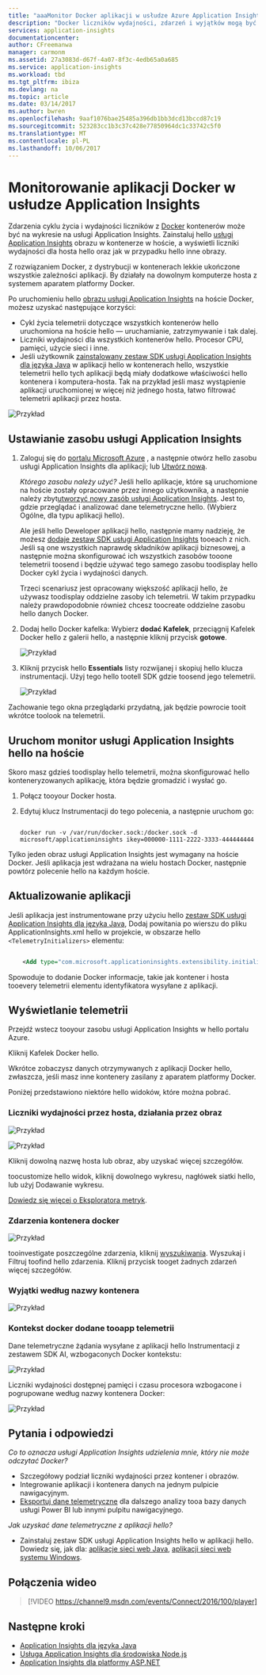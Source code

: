 ```yaml
---
title: "aaaMonitor Docker aplikacji w usłudze Azure Application Insights | Dokumentacja firmy Microsoft"
description: "Docker liczników wydajności, zdarzeń i wyjątków mogą być wyświetlane w usłudze Application Insights wraz z telemetrii hello z aplikacji hello konteneryzowanych."
services: application-insights
documentationcenter: 
author: CFreemanwa
manager: carmonm
ms.assetid: 27a3083d-d67f-4a07-8f3c-4edb65a0a685
ms.service: application-insights
ms.workload: tbd
ms.tgt_pltfrm: ibiza
ms.devlang: na
ms.topic: article
ms.date: 03/14/2017
ms.author: bwren
ms.openlocfilehash: 9aaf1076bae25485a396db1bb3dcd13bccd87c19
ms.sourcegitcommit: 523283cc1b3c37c428e77850964dc1c33742c5f0
ms.translationtype: MT
ms.contentlocale: pl-PL
ms.lasthandoff: 10/06/2017
---
```

# <a name="monitor-docker-applications-in-application-insights"></a>Monitorowanie aplikacji Docker w usłudze Application Insights
Zdarzenia cyklu życia i wydajności liczników z [Docker](https://www.docker.com/) kontenerów może być na wykresie na usługi Application Insights. Zainstaluj hello [usługi Application Insights](app-insights-overview.md) obrazu w kontenerze w hoście, a wyświetli liczniki wydajności dla hosta hello oraz jak w przypadku hello inne obrazy.

Z rozwiązaniem Docker, z dystrybucji w kontenerach lekkie ukończone wszystkie zależności aplikacji. By działały na dowolnym komputerze hosta z systemem aparatem platformy Docker.

Po uruchomieniu hello [obrazu usługi Application Insights](https://hub.docker.com/r/microsoft/applicationinsights/) na hoście Docker, możesz uzyskać następujące korzyści:

* Cykl życia telemetrii dotyczące wszystkich kontenerów hello uruchomiona na hoście hello — uruchamianie, zatrzymywanie i tak dalej.
* Liczniki wydajności dla wszystkich kontenerów hello. Procesor CPU, pamięci, użycie sieci i inne.
* Jeśli użytkownik [zainstalowany zestaw SDK usługi Application Insights dla języka Java](app-insights-java-live.md) w aplikacji hello w kontenerach hello, wszystkie telemetrii hello tych aplikacji będą miały dodatkowe właściwości hello kontenera i komputera-hosta. Tak na przykład jeśli masz wystąpienie aplikacji uruchomionej w więcej niż jednego hosta, łatwo filtrować telemetrii aplikacji przez hosta.

![Przykład](./media/app-insights-docker/00.png)

## <a name="set-up-your-application-insights-resource"></a>Ustawianie zasobu usługi Application Insights
1. Zaloguj się do [portalu Microsoft Azure](https://azure.com) , a następnie otwórz hello zasobu usługi Application Insights dla aplikacji; lub [Utwórz nową](app-insights-create-new-resource.md). 
   
    *Którego zasobu należy użyć?* Jeśli hello aplikacje, które są uruchomione na hoście zostały opracowane przez innego użytkownika, a następnie należy zbyt[utworzyć nowy zasób usługi Application Insights](app-insights-create-new-resource.md). Jest to, gdzie przeglądać i analizować dane telemetryczne hello. (Wybierz Ogólne, dla typu aplikacji hello).
   
    Ale jeśli hello Deweloper aplikacji hello, następnie mamy nadzieję, że możesz [dodaje zestaw SDK usługi Application Insights](app-insights-java-live.md) tooeach z nich. Jeśli są one wszystkich naprawdę składników aplikacji biznesowej, a następnie można skonfigurować ich wszystkich zasobów tooone telemetrii toosend i będzie używać tego samego zasobu toodisplay hello Docker cykl życia i wydajności danych. 
   
    Trzeci scenariusz jest opracowany większość aplikacji hello, że używasz toodisplay oddzielne zasoby ich telemetrii. W takim przypadku należy prawdopodobnie również chcesz toocreate oddzielne zasobu hello danych Docker. 
2. Dodaj hello Docker kafelka: Wybierz **dodać Kafelek**, przeciągnij Kafelek Docker hello z galerii hello, a następnie kliknij przycisk **gotowe**. 
   
    ![Przykład](./media/app-insights-docker/03.png)
3. Kliknij przycisk hello **Essentials** listy rozwijanej i skopiuj hello klucza instrumentacji. Użyj tego hello tootell SDK gdzie toosend jego telemetrii.

    ![Przykład](./media/app-insights-docker/02-props.png)

Zachowanie tego okna przeglądarki przydatną, jak będzie powrocie tooit wkrótce toolook na telemetrii.

## <a name="run-hello-application-insights-monitor-on-your-host"></a>Uruchom monitor usługi Application Insights hello na hoście
Skoro masz gdzieś toodisplay hello telemetrii, można skonfigurować hello konteneryzowanych aplikację, która będzie gromadzić i wysłać go.

1. Połącz tooyour Docker hosta. 
2. Edytuj klucz Instrumentacji do tego polecenia, a następnie uruchom go:
   
   ```
   
   docker run -v /var/run/docker.sock:/docker.sock -d microsoft/applicationinsights ikey=000000-1111-2222-3333-444444444
   ```

Tylko jeden obraz usługi Application Insights jest wymagany na hoście Docker. Jeśli aplikacja jest wdrażana na wielu hostach Docker, następnie powtórz polecenie hello na każdym hoście.

## <a name="update-your-app"></a>Aktualizowanie aplikacji
Jeśli aplikacja jest instrumentowane przy użyciu hello [zestaw SDK usługi Application Insights dla języka Java](app-insights-java-get-started.md), Dodaj powitania po wierszu do pliku ApplicationInsights.xml hello w projekcie, w obszarze hello `<TelemetryInitializers>` elementu:

```xml

    <Add type="com.microsoft.applicationinsights.extensibility.initializer.docker.DockerContextInitializer"/> 
```

Spowoduje to dodanie Docker informacje, takie jak kontener i hosta tooevery telemetrii elementu identyfikatora wysyłane z aplikacji.

## <a name="view-your-telemetry"></a>Wyświetlanie telemetrii
Przejdź wstecz tooyour zasobu usługi Application Insights w hello portalu Azure.

Kliknij Kafelek Docker hello.

Wkrótce zobaczysz danych otrzymywanych z aplikacji Docker hello, zwłaszcza, jeśli masz inne kontenery zasilany z aparatem platformy Docker.

Poniżej przedstawiono niektóre hello widoków, które można pobrać.

### <a name="perf-counters-by-host-activity-by-image"></a>Liczniki wydajności przez hosta, działania przez obraz
![Przykład](./media/app-insights-docker/10.png)

![Przykład](./media/app-insights-docker/11.png)

Kliknij dowolną nazwę hosta lub obraz, aby uzyskać więcej szczegółów.

toocustomize hello widok, kliknij dowolnego wykresu, nagłówek siatki hello, lub użyj Dodawanie wykresu. 

[Dowiedz się więcej o Eksploratora metryk](app-insights-metrics-explorer.md).

### <a name="docker-container-events"></a>Zdarzenia kontenera docker
![Przykład](./media/app-insights-docker/13.png)

tooinvestigate poszczególne zdarzenia, kliknij [wyszukiwania](app-insights-diagnostic-search.md). Wyszukaj i Filtruj toofind hello zdarzenia. Kliknij przycisk tooget żadnych zdarzeń więcej szczegółów.

### <a name="exceptions-by-container-name"></a>Wyjątki według nazwy kontenera
![Przykład](./media/app-insights-docker/14.png)

### <a name="docker-context-added-tooapp-telemetry"></a>Kontekst docker dodane tooapp telemetrii
Dane telemetryczne żądania wysyłane z aplikacji hello Instrumentacji z zestawem SDK AI, wzbogaconych Docker kontekstu:

![Przykład](./media/app-insights-docker/16.png)

Liczniki wydajności dostępnej pamięci i czasu procesora wzbogacone i pogrupowane według nazwy kontenera Docker:

![Przykład](./media/app-insights-docker/15.png)

## <a name="q--a"></a>Pytania i odpowiedzi
*Co to oznacza usługi Application Insights udzielenia mnie, który nie może odczytać Docker?*

* Szczegółowy podział liczniki wydajności przez kontener i obrazów.
* Integrowanie aplikacji i kontenera danych na jednym pulpicie nawigacyjnym.
* [Eksportuj dane telemetryczne](app-insights-export-telemetry.md) dla dalszego analizy tooa bazy danych usługi Power BI lub innymi pulpitu nawigacyjnego.

*Jak uzyskać dane telemetryczne z aplikacji hello?*

* Zainstaluj zestaw SDK usługi Application Insights hello w aplikacji hello. Dowiedz się, jak dla: [aplikacje sieci web Java](app-insights-java-get-started.md), [aplikacji sieci web systemu Windows](app-insights-asp-net.md).

## <a name="video"></a>Połączenia wideo

> [!VIDEO https://channel9.msdn.com/events/Connect/2016/100/player]

## <a name="next-steps"></a>Następne kroki

* [Application Insights dla języka Java](app-insights-java-get-started.md)
* [Usługa Application Insights dla środowiska Node.js](app-insights-nodejs.md)
* [Application Insights dla platformy ASP.NET](app-insights-asp-net.md)

